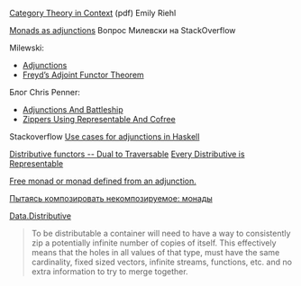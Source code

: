 
[Category Theory in Context](https://emilyriehl.github.io/files/context.pdf) (pdf) Emily Riehl

[Monads as adjunctions](https://stackoverflow.com/questions/4697320/monads-as-adjunctions) Вопрос Милевски на StackOverflow

Milewski:
- [Adjunctions](https://bartoszmilewski.com/2016/04/18/adjunctions/)
- [Freyd’s Adjoint Functor Theorem](https://bartoszmilewski.com/2020/07/22/freyds-adjoint-functor-theorem/)

Блог Chris Penner:
- [Adjunctions And Battleship](https://chrispenner.ca/posts/adjunction-battleship)
- [Zippers Using Representable And Cofree](https://chrispenner.ca/posts/representable-cofree-zippers)


Stackoverflow [Use cases for adjunctions in Haskell](https://stackoverflow.com/questions/56559213/use-cases-for-adjunctions-in-haskell)

[Distributive functors -- Dual to Traversable](https://hackage.haskell.org/package/distributive)
[Every Distributive is Representable](https://duplode.github.io/posts/every-distributive-is-representable.html)

[Free monad or monad defined from an adjunction.](https://mathoverflow.net/questions/25588/free-monad-or-monad-defined-from-an-adjunction)

[Пытаясь композировать некомпозируемое: монады](https://habr.com/ru/articles/536088/?code=dc540f3d8ccdce2dd52fe97d96a85b0a&state=ECBwfm3OeaYAG7jGzsD5exJi&hl=ru)


[Data.Distributive](https://hackage.haskell.org/package/distributive-0.6.2.1/docs/Data-Distributive.html)
>To be distributable a container will need to have a way to consistently zip a potentially infinite number of copies of itself. This effectively means that the holes in all values of that type, must have the same cardinality, fixed sized vectors, infinite streams, functions, etc. and no extra information to try to merge together.
